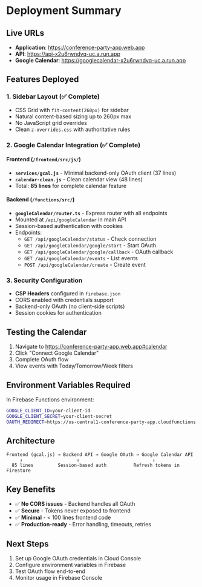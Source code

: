# Deployment Summary

## Live URLs
- **Application**: https://conference-party-app.web.app
- **API**: https://api-x2u6rwndvq-uc.a.run.app
- **Google Calendar**: https://googlecalendar-x2u6rwndvq-uc.a.run.app

## Features Deployed

### 1. Sidebar Layout (✅ Complete)
- CSS Grid with `fit-content(260px)` for sidebar
- Natural content-based sizing up to 260px max
- No JavaScript grid overrides
- Clean `z-overrides.css` with authoritative rules

### 2. Google Calendar Integration (✅ Complete)

#### Frontend (`/frontend/src/js/`)
- **`services/gcal.js`** - Minimal backend-only OAuth client (37 lines)
- **`calendar-clean.js`** - Clean calendar view (48 lines)
- Total: **85 lines** for complete calendar feature

#### Backend (`/functions/src/`)
- **`googleCalendar/router.ts`** - Express router with all endpoints
- Mounted at `/api/googleCalendar` in main API
- Session-based authentication with cookies
- Endpoints:
  - `GET /api/googleCalendar/status` - Check connection
  - `GET /api/googleCalendar/google/start` - Start OAuth
  - `GET /api/googleCalendar/google/callback` - OAuth callback
  - `GET /api/googleCalendar/events` - List events
  - `POST /api/googleCalendar/create` - Create event

### 3. Security Configuration
- **CSP Headers** configured in `firebase.json`
- CORS enabled with credentials support
- Backend-only OAuth (no client-side scripts)
- Session cookies for authentication

## Testing the Calendar

1. Navigate to https://conference-party-app.web.app#calendar
2. Click "Connect Google Calendar"
3. Complete OAuth flow
4. View events with Today/Tomorrow/Week filters

## Environment Variables Required

In Firebase Functions environment:
```bash
GOOGLE_CLIENT_ID=your-client-id
GOOGLE_CLIENT_SECRET=your-client-secret
OAUTH_REDIRECT=https://us-central1-conference-party-app.cloudfunctions.net/api/googleCalendar/google/callback
```

## Architecture

```
Frontend (gcal.js) → Backend API → Google OAuth → Google Calendar API
     ↓                    ↓                           ↓
  85 lines         Session-based auth          Refresh tokens in Firestore
```

## Key Benefits
- ✅ **No CORS issues** - Backend handles all OAuth
- ✅ **Secure** - Tokens never exposed to frontend
- ✅ **Minimal** - < 100 lines frontend code
- ✅ **Production-ready** - Error handling, timeouts, retries

## Next Steps
1. Set up Google OAuth credentials in Cloud Console
2. Configure environment variables in Firebase
3. Test OAuth flow end-to-end
4. Monitor usage in Firebase Console